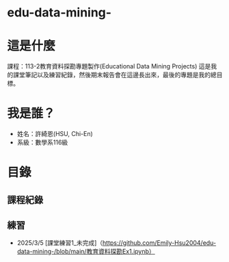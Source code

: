# edu-data-mining-
# 這是什麼
課程：113-2教育資料探勘專題製作(Educational Data Mining Projects)
這是我的課堂筆記以及練習紀錄，然後期末報告會在這邊長出來，最後的專題是我的總目標。
# 我是誰？
- 姓名：許綺恩(HSU, Chi-En)
- 系級：數學系116級
# 目錄
## 課程紀錄
## 練習
- 2025/3/5
  [課堂練習1_未完成]（https://github.com/Emily-Hsu2004/edu-data-mining-/blob/main/教育資料探勘Ex1.ipynb）
